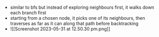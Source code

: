- similar to bfs but instead of exploring neighbours first, it walks down each branch first 
- starting from a chosen node, it picks one of its neighbours, then traverses as far as it can along that path before backtracking 
- ![[Screenshot 2023-05-31 at 12.50.30 pm.png]]
